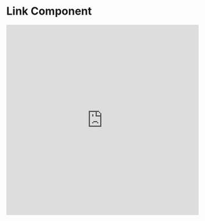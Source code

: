 # Link Component

<iframe width="100%" height="500" src="https://www.youtube.com/embed/Ru7el0Xn7aA" title="YouTube video player" frameborder="0" allow="accelerometer; autoplay; clipboard-write; encrypted-media; gyroscope; picture-in-picture" allowfullscreen></iframe>